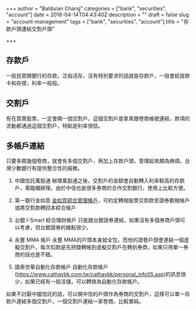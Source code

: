 +++
author = "Balduran Chang"
categories = ["bank", "securities", "account"]
date = 2016-04-14T04:43:40Z
description = ""
draft = false
slug = "account-management"
tags = ["bank", "securities", "account"]
title = "存款戶頭連結交割戶頭"

+++


## 存款戶
一般民眾開銀行的存款，泛指活存，沒有特別要求的話就是存款戶，一般會給提款卡和存摺，利率一般般。

## 交割戶
有在買賣股票，一定會開一個交割戶，這個交割戶是拿來跟卷商帳號連結，款項的流動都通過這個交割戶，特點是利率很低。

## 多帳戶連結
只要多開幾個卷商，就會有多個交割戶，再加上存款戶頭，管理起來頗為麻煩。台灣少數銀行有提供整合性的服務。

1. 中國信託萬股通
辦理萬股通之後，交割戶的金額會自動轉入利率較高的存款戶，需臨櫃辦理。由於中信也是很多券商的合作交割銀行，使用上比較方便。

2. 第一銀行金如意
[金如意綜合管理帳戶](https://www.firstbank.com.tw/A2.1.8.html)，可約定轉撥股票交割款至證券劃撥帳戶或將交割款轉回本綜合帳戶
3. 台銀 I-Smart 綜合理財帳戶
只能跟台銀證券連結，如果沒有多個券商戶頭可以考慮，但台銀證券的據點很少。

4. 永豐 MMA 帳戶
永豐 MMA的戶頭本身就全包，而他的證卷戶頭會連結一個虛擬交割戶，每次扣款是先把錢轉帳到虛擬交割戶在轉到券商，如果只用單一券商的話也是不錯。

5. 國泰世華自動化存款帳戶
自動化存款帳戶(https://www.cathaybk.com.tw/cathaybk/personal_info05.asp)的訊息很少，如果已經有一般活儲，可以轉換為自動化存款帳戶。

如果不討厭中國信託的話，可以開中信的戶頭作為券商的交割戶，這樣可以單一存款戶連結多個交割戶，一個交割戶連結一家卷商，比較單純。

